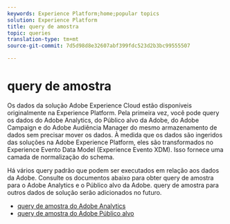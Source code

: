 ```yaml
---
keywords: Experience Platform;home;popular topics
solution: Experience Platform
title: query de amostra
topic: queries
translation-type: tm+mt
source-git-commit: 7d5d98d8e32607abf399fdc523d2b3bc99555507

---
```



# query de amostra

Os dados da solução Adobe Experience Cloud estão disponíveis originalmente na Experience Platform. Pela primeira vez, você pode query os dados do Adobe Analytics, do Público alvo da Adobe, do Adobe Campaign e do Adobe Audiência Manager do mesmo armazenamento de dados sem precisar mover os dados. À medida que os dados são ingeridos das soluções na Adobe Experience Platform, eles são transformados no Experience Evento Data Model (Experience Evento XDM). Isso fornece uma camada de normalização do schema.

Há vários query padrão que podem ser executados em relação aos dados da Adobe. Consulte os documentos abaixo para obter query de amostra para o Adobe Analytics e o Público alvo da Adobe. query de amostra para outros dados de solução serão adicionados no futuro.

- [query de amostra do Adobe Analytics](adobe-analytics.md)
- [query de amostra do Adobe Público alvo](adobe-target.md)

